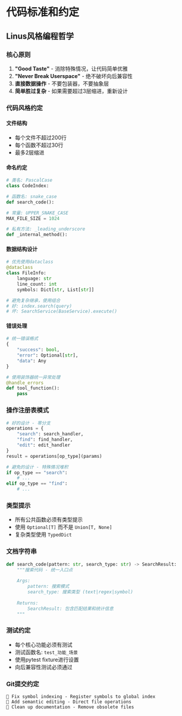 # 代码标准和约定

## Linus风格编程哲学

### 核心原则
1. **"Good Taste"** - 消除特殊情况，让代码简单优雅
2. **"Never Break Userspace"** - 绝不破坏向后兼容性  
3. **直接数据操作** - 不要包装器，不要抽象层
4. **简单胜过复杂** - 如果需要超过3层缩进，重新设计

### 代码风格约定

#### 文件结构
- 每个文件不超过200行
- 每个函数不超过30行
- 最多2层缩进

#### 命名约定
```python
# 类名: PascalCase
class CodeIndex:

# 函数名: snake_case  
def search_code():

# 常量: UPPER_SNAKE_CASE
MAX_FILE_SIZE = 1024

# 私有方法: _leading_underscore
def _internal_method():
```

#### 数据结构设计
```python
# 优先使用dataclass
@dataclass
class FileInfo:
    language: str
    line_count: int
    symbols: Dict[str, List[str]]

# 避免复杂继承，使用组合
# 好: index.search(query)
# 坏: SearchService(BaseService).execute()
```

#### 错误处理
```python
# 统一错误格式
{
    "success": bool,
    "error": Optional[str],
    "data": Any
}

# 使用装饰器统一异常处理
@handle_errors
def tool_function():
    pass
```

### 操作注册表模式
```python
# 好的设计 - 零分支
operations = {
    "search": search_handler,
    "find": find_handler,
    "edit": edit_handler
}
result = operations[op_type](params)

# 避免的设计 - 特殊情况堆积
if op_type == "search":
    # ...
elif op_type == "find":
    # ...
```

### 类型提示
- 所有公共函数必须有类型提示
- 使用 `Optional[T]` 而不是 `Union[T, None]`
- 复杂类型使用 `TypedDict`

### 文档字符串
```python
def search_code(pattern: str, search_type: str) -> SearchResult:
    """搜索代码 - 统一入口点
    
    Args:
        pattern: 搜索模式
        search_type: 搜索类型 (text|regex|symbol)
    
    Returns:
        SearchResult: 包含匹配结果和统计信息
    """
```

### 测试约定
- 每个核心功能必须有测试
- 测试函数名: `test_功能_场景`
- 使用pytest fixture进行设置
- 向后兼容性测试必须通过

### Git提交约定
```
🎯 Fix symbol indexing - Register symbols to global index
🔧 Add semantic editing - Direct file operations  
🧹 Clean up documentation - Remove obsolete files
```
